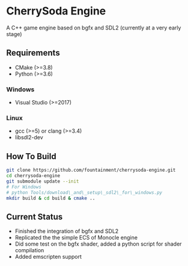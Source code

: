 # CherrySoda Engine

A C++ game engine based on bgfx and SDL2 (currently at a very early stage)

## Requirements

- CMake (>=3.8)
- Python (>=3.6)

### Windows
- Visual Studio (>=2017)

### Linux
- gcc (>=5) or clang (>=3.4)
- libsdl2-dev

## How To Build

```sh
git clone https://github.com/fountainment/cherrysoda-engine.git
cd cherrysoda-engine
git submodule update --init
# For Windows
# python Tools/download\_and\_setup\_sdl2\_for\_windows.py
mkdir build & cd build & cmake ..
```

## Current Status

- Finished the integration of bgfx and SDL2
- Replicated the the simple ECS of Monocle engine
- Did some test on the bgfx shader, added a python script for shader compilation
- Added emscripten support
